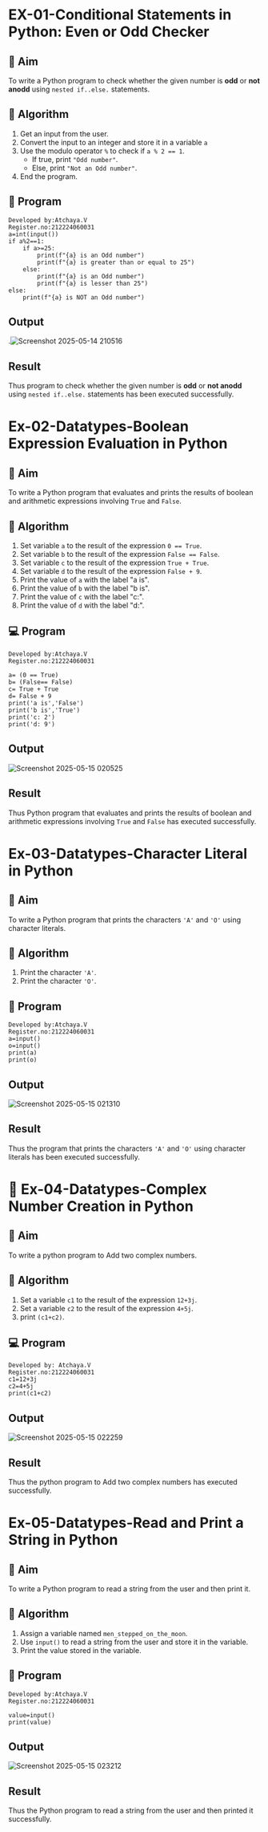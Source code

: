 # EX-01-Conditional Statements in Python: Even or Odd Checker

## 🎯 Aim
To write a Python program to check whether the given number is **odd** or **not anodd** using `nested if..else.` statements.

## 🧠 Algorithm
1. Get an input from the user.
2. Convert the input to an integer and store it in a variable `a`
3. Use the modulo operator `%` to check if `a % 2 == 1`.
   - If true, print `"Odd number"`.
   - Else, print `"Not an Odd number"`.
4. End the program.

## 🧾 Program
```
Developed by:Atchaya.V
Register.no:212224060031
a=int(input())
if a%2==1:
    if a>=25:
        print(f"{a} is an Odd number")
        print(f"{a} is greater than or equal to 25")
    else:
        print(f"{a} is an Odd number")
        print(f"{a} is lesser than 25")
else:
    print(f"{a} is NOT an Odd number")
```
## Output
.![Screenshot 2025-05-14 210516](https://github.com/user-attachments/assets/6ab63256-491c-4a4e-b184-b61d72ca5bbc)

## Result
Thus program to check whether the given number is **odd** or **not anodd** using `nested if..else.` statements has been executed successfully.


# Ex-02-Datatypes-Boolean Expression Evaluation in Python

## 🎯 Aim
To write a Python program that evaluates and prints the results of boolean and arithmetic expressions involving `True` and `False`.

## 🧠 Algorithm
1. Set variable `a` to the result of the expression `0 == True`.
2. Set variable `b` to the result of the expression `False == False`.
3. Set variable `c` to the result of the expression `True + True`.
4. Set variable `d` to the result of the expression `False + 9`.
5. Print the value of `a` with the label "a is".
6. Print the value of `b` with the label "b is".
7. Print the value of `c` with the label "c:".
8. Print the value of `d` with the label "d:".

## 💻 Program
```
Developed by:Atchaya.V
Register.no:212224060031

a= (0 == True)
b= (False== False)
c= True + True
d= False + 9
print('a is','False')
print('b is','True')
print('c: 2')
print('d: 9')
```
## Output
![Screenshot 2025-05-15 020525](https://github.com/user-attachments/assets/5ca33c7f-fdc5-466c-9b19-443c5fb82247)

## Result
Thus Python program that evaluates and prints the results of boolean and arithmetic expressions involving `True` and `False` has executed successfully.


# Ex-03-Datatypes-Character Literal in Python

## 🎯 Aim
To write a Python program that prints the characters `'A'` and `'O'` using character literals.

## 🧠 Algorithm
1. Print the character `'A'`.
2. Print the character `'O'`.

## 🧾 Program
```
Developed by:Atchaya.V
Register.no:212224060031
a=input()
o=input()
print(a)
print(o)
```
## Output
![Screenshot 2025-05-15 021310](https://github.com/user-attachments/assets/e289e162-1dbd-4bcf-813a-fcb225838512)

## Result
Thus the program that prints the characters `'A'` and `'O'` using character literals has been executed successfully.


# 🧮  Ex-04-Datatypes-Complex Number Creation in Python

## 🎯 Aim
To write a python program to Add  two complex  numbers.

## 🧠 Algorithm
1. Set a variable `c1` to the result of the expression `12+3j`.
2. Set a variable `c2` to the result of the expression `4+5j`.
3. print `(c1+c2)`.

## 💻 Program
```
Developed by: Atchaya.V
Register.no:212224060031
c1=12+3j
c2=4+5j
print(c1+c2)
```
## Output
![Screenshot 2025-05-15 022259](https://github.com/user-attachments/assets/48a8cb38-a1df-4e17-8cfd-3f70fc852959)

## Result
Thus the  python program to Add  two complex  numbers has executed successfully.

#  Ex-05-Datatypes-Read and Print a String in Python

## 🎯 Aim
To write a Python program to read a string from the user and then print it.

## 🧠 Algorithm
1. Assign a variable named `men_stepped_on_the_moon`.
2. Use `input()` to read a string from the user and store it in the variable.
3. Print the value stored in the variable.

## 🧾 Program
```
Developed by:Atchaya.V
Register.no:212224060031

value=input()
print(value)
```
## Output
![Screenshot 2025-05-15 023212](https://github.com/user-attachments/assets/f55ee6ff-d066-4457-94c1-3fb0d2399917)

## Result
Thus the  Python program to read a string from the user and then printed it successfully.

